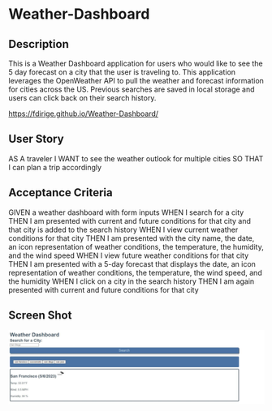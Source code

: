 # Weather-Dashboard

## Description

This is a Weather Dashboard application for users who would like to see the 5 day forecast on a city that the user is traveling to. This application leverages the OpenWeather API to pull the weather and forecast information for cities across the US. Previous searches are saved in local storage and users can click back on their search history. 

https://fdirige.github.io/Weather-Dashboard/

## User Story
AS A traveler
I WANT to see the weather outlook for multiple cities
SO THAT I can plan a trip accordingly

## Acceptance Criteria
GIVEN a weather dashboard with form inputs
WHEN I search for a city
THEN I am presented with current and future conditions for that city and that city is added to the search history
WHEN I view current weather conditions for that city
THEN I am presented with the city name, the date, an icon representation of weather conditions, the temperature, the humidity, and the wind speed
WHEN I view future weather conditions for that city
THEN I am presented with a 5-day forecast that displays the date, an icon representation of weather conditions, the temperature, the wind speed, and the humidity
WHEN I click on a city in the search history
THEN I am again presented with current and future conditions for that city

## Screen Shot

![Screen shot of Weather Dashboard](./Images/Capture-hw6.JPG)